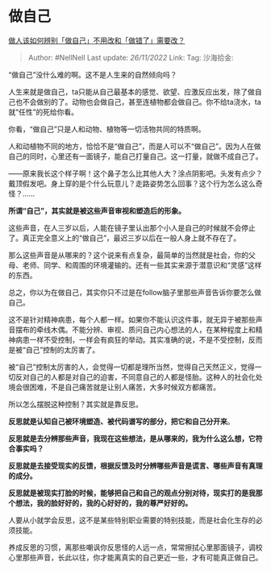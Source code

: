 # 做自己

[做人该如何辨别「做自己」不用改和「做错了」需要改？](https://www.zhihu.com/question/471778847/answer/2770933810)

> Author: #NellNell
> Last update: *26/11/2022*
> Link:
> Tag:
> 沙海拾金:

“做自己”没什么难的啊。这不是人生来的自然倾向吗？

人生来就是做自己，ta只能从自己最基本的感觉、欲望、应激反应出发，除了做自己也不会做别的了。动物也会做自己，甚至连植物都会做自己。你不给ta浇水，ta就“任性”的死给你看。

你看，“做自己”只是人和动物、植物等一切活物共同的特质啊。

人和动植物不同的地方，恰恰不是“做自己”，而是人可以不“做自己”。因为人在做自己的同时，心里还有一面镜子，能自己打量自己。这一打量，就做不成自己了。

——原来我长这个样子啊！这个鼻子怎么比其他人大？涂点阴影吧。头发有点少？戴顶假发吧。身上穿的是个什么玩意儿？走路姿势怎么回事？这个行为怎么这么奇怪？……

**所谓“自己”，其实就是被这些声音审视和塑造后的形象。**

这些声音，在人三岁以后，人能在镜子里认出那个小人是自己的时候就不会停止了。真正完全意义上的“做自己”，最迟三岁以后在一般人身上就不存在了。

那么这些声音是从哪来的？这个说来有点复杂，最简单的当然就是社会，你的父母、老师、同学、和周围的环境灌输的。还有一些其实来源于潜意识和“灵感”这样的东西。

总之，你以为在做自己，其实你只不过是在follow脑子里那些声音告诉你要怎么做自己。

这不是针对精神病患，每个人都一样。如果你不能认识这件事，就无异于被那些声音摆布的牵线木偶。不能分辨、审视、质问自己内心想法的人，在某种程度上和精神病患一样不受控制，一样会有疯狂的举动。其实准确的说，不是不受控制，反而是被“自己”控制的太厉害了。

被“自己”控制太厉害的人，会觉得一切都是理所当然，觉得自己天然正义，觉得一切反对自己的人都是对自己的迫害，不同意自己的人都是怪胎。这种人的社会化处境会很困难，不是自己痛苦就是让别人痛苦，大多时候双方都痛苦。

所以怎么摆脱这种控制？其实就是靠反思。

**反思就是认知自己被环境塑造、被代码谱写的部分，把它和自己分开来**。

**反思就是去分辨那些声音，我现在这些想法，是从哪来的，我为什么这么想，它符合事实吗？**

**反思就是去接受现实的反馈，根据反馈及时分辨哪些声音是谎言、哪些声音有真理的成分。**

**反思就是被现实打脸的时候，能够把自己和自己的观点分别对待，现实打的是我那个想法，我的脸好好的，我的心好好的，我的尊严好好的。**

人要从小就学会反思，这不是某些特别职业需要的特别技能，而是社会化生存的必须技能。

养成反思的习惯，离那些嘲讽你反思怪的人远一点，常常擦拭心里那面镜子，调校心里那些声音，长此以往，你才能离真实的自己更近一些，才有可能真正做自己。
